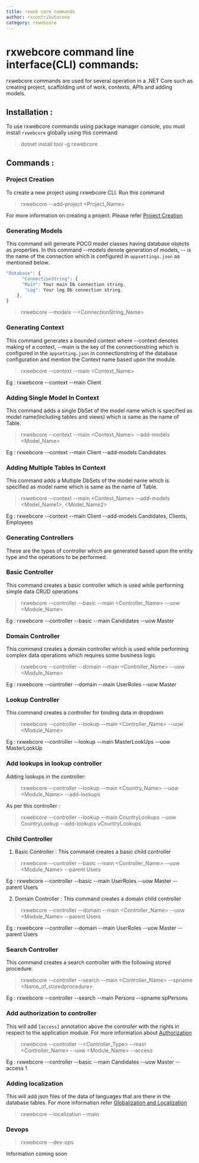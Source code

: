 ```yaml
---
title: rxweb core commands
author: rxcontributorone
category: rxwebcore 
---
```


# rxwebcore command line interface(CLI) commands:
rxwebcore commands are used for several operation in a .NET Core such as creating project, scaffolding unit of work, contexts, APIs and adding models.

## Installation :
To use rxwebcore commands using package manager console, you must install `rxwebcore` globally using this command:

> dotnet install tool -g rxwebcore

## Commands : 

### Project Creation
To create a new project using rxwebcore CLI. Run this command 

> rxwebcore --add-project <Project_Name>

For more information on creating a project. Please refer <a class="redirect-link" href="\AspNetCore\step-by-step-guide\project-creation.html">Project Creation</a>

### Generating Models
This command will generate POCO model classes having database objects as properties. In this command --models denote generation of models, --<ConnectionStringName> is the name of the connection which is configured in `appsettings.json` as mentioned below. 

```js
"Database": {
      "ConnectionString": {
      "Main": Your main Db connection string,
	   "Log": Your log Db connection string,
    },
}
```

> rxwebcore --models --<ConnectionString_Name> 

### Generating Context
This command generates a bounded context where --context denotes making of a context, --main is the key of the connectionstring which is configured in the `appsetting.json` in connectionstring of the database configuration and mention the Context name based upon the module.

> rxwebcore --context --main <Context_Name>

Eg : rxwebcore --context --main Client

### Adding Single Model In Context

This command adds a single DbSet of the model name which is specified as model name(Including tables and views)  which is same as the name of Table.

> rxwebcore --context --main <Context_Name> --add-models <Model_Name> 

Eg : rxwebcore --context --main Client  --add-models Candidates

### Adding Multiple Tables In Context

This command adds a Multiple DbSets of the model name which is specified as model name which is same as the name of Table.

> rxwebcore --context --main <Context_Name> --add-models <Model_Name1>, <Model_Name2>

Eg : rxwebcore --context --main Client --add-models Candidates, Clients, Employees

### Generating Controllers
These are the types of controller which are generated based upon the entity type and the operations to be performed.

### Basic Controller
This command creates a basic controller which is used while performing simple data CRUD operations

> rxwebcore --controller --basic --main <Controller_Name> --uow <Module_Name> 

Eg : rxwebcore --controller --basic --main Candidates --uow Master
 
### Domain Controller
This command creates a domain controller which is used while performing complex data operations which requires some business logic 

> rxwebcore --controller --domain --main <Controller_Name> --uow <Module_Name>

Eg : rxwebcore --controller --domain --main UserRoles --uow Master 

### Lookup Controller
This command creates a controller for binding data in dropdown 

> rxwebcore --controller --lookup --main <Controller_Name> --uow <Module_Name>
  
Eg : rxwebcore --controller --lookup --main MasterLookUps --uow MasterLookUp 

### Add lookups in lookup controller 
Adding lookups in the controller:

> rxwebcore --controller --lookup --main <Country_Name> --uow <Module_Name> --add-lookups <Lookup>

As per this controller : 

> rxwebcore --controller --lookup --main CountryLookups --uow CountryLookup --add-lookups vCountryLookups

### Child Controller

1) Basic Controller :
This command creates a basic child controller 

> rxwebcore --controller --basic --main <Controller_Name> --uow <Module_Name> --parent Users

Eg : rxwebcore --controller --basic --main UserRoles --uow Master --parent Users

2) Domain Controller :
This command creates a domain child controller 

> rxwebcore --controller --domain --main <Controller_Name> --uow <Module_Name> --parent Users

Eg : rxwebcore --controller --domain --main UserRoles --uow Master --parent Users

### Search Controller 
This command creates a search controller with the following stored procedure. 

> rxwebcore --controller --search --main <Controller_Name> --spname <Name_of_storedprocedure>

Eg : rxwebcore --controller --search --main Persons --spname spPersons

### Add authorization to controller
This will add `[access]` annotation above the controller with the rights in respect to the application module. For more information about <a class="redirect-link" href="\AspNetCore\security\authorization.html">Authorization</a>

> rxwebcore --controller --<Controller_Type> --main <Controller_Name> --uow <Module_Name> --access <ApplicationModuleId>

Eg :  rxwebcore --controller --basic --main Candidates --uow Master --access 1

### Adding localization
This will add json files of the data of languages that are there in the database tables. For more information refer <a class="redirect-link" href="/localization-and-globalization/global-content.html">Globalization and Localization</a>

> rxwebcore --localization --main 

### Devops

> rxwebcore --dev-ops

Information coming soon